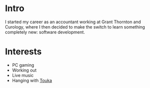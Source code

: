 # Intro

I started my career as an accountant working at Grant Thornton and Curology, where I then decided to make the switch to learn something completely new: software development.

# Interests

- PC gaming
- Working out
- Live music
- Hanging with [Touka](https://instagram.com/toukachow)
